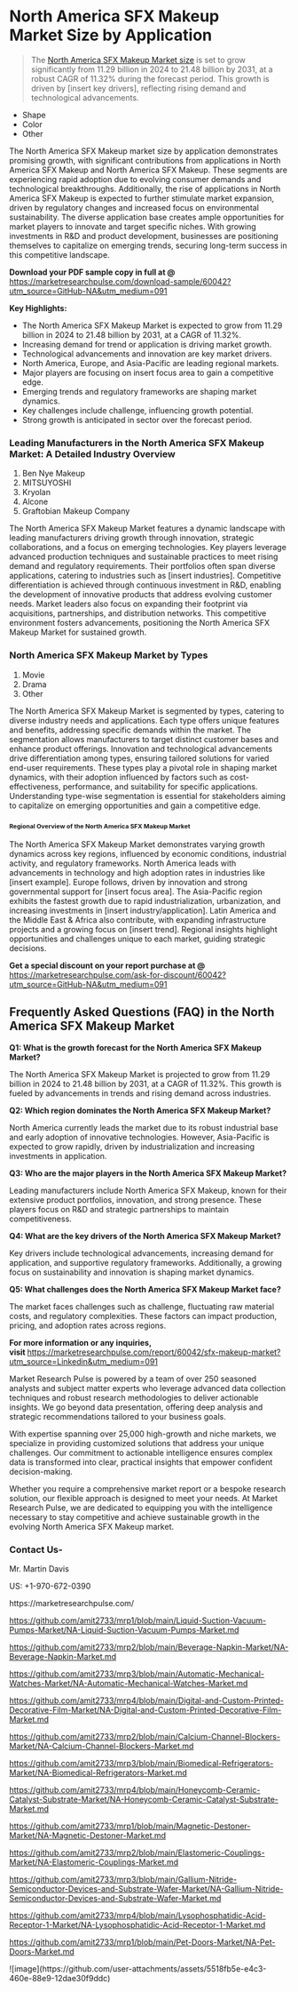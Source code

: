 <h1>North America SFX Makeup Market&nbsp;Size by Application</h1><blockquote><p>The <a href="https://marketresearchpulse.com/download-sample/60042?utm_source=GitHub-NA&amp;utm_medium=091">North America SFX Makeup Market size</a> is set to grow significantly from 11.29 billion in 2024 to 21.48 billion by 2031, at a robust CAGR of 11.32% during the forecast period. This growth is driven by [insert key drivers], reflecting rising demand and technological advancements.</p></blockquote><ul><li>Shape <li> Color <li> Other</li></ul><p>The North America SFX Makeup market size by application demonstrates promising growth, with significant contributions from applications in North America SFX Makeup and North America SFX Makeup. These segments are experiencing rapid adoption due to evolving consumer demands and technological breakthroughs. Additionally, the rise of applications in North America SFX Makeup is expected to further stimulate market expansion, driven by regulatory changes and increased focus on environmental sustainability. The diverse application base creates ample opportunities for market players to innovate and target specific niches. With growing investments in R&D and product development, businesses are positioning themselves to capitalize on emerging trends, securing long-term success in this competitive landscape.</p><p><strong>Download your PDF sample copy in full at @ </strong><a href="https://marketresearchpulse.com/download-sample/60042?utm_source=GitHub-NA&amp;utm_medium=091">https://marketresearchpulse.com/download-sample/60042?utm_source=GitHub-NA&amp;utm_medium=091</a></p><p><strong>Key Highlights: </strong></p><ul><li>The North America SFX Makeup Market is expected to grow from 11.29 billion in 2024 to 21.48 billion by 2031, at a CAGR of 11.32%.</li><li>Increasing demand for trend or application is driving market growth.</li><li>Technological advancements and innovation are key market drivers.</li><li>North America, Europe, and Asia-Pacific are leading regional markets.</li><li>Major players are focusing on insert focus area to gain a competitive edge.</li><li>Emerging trends and regulatory frameworks are shaping market dynamics.</li><li>Key challenges include challenge, influencing growth potential.</li><li>Strong growth is anticipated in sector over the forecast period.</li></ul><h3>Leading Manufacturers in the North America SFX Makeup Market: A Detailed Industry Overview</h3><ol><li>Ben Nye Makeup</li><li>MITSUYOSHI</li><li>Kryolan</li><li>Alcone</li><li>Graftobian Makeup Company</li></ol><div class="flex max-w-full flex-col flex-grow"><div class="min-h-8 text-message flex w-full flex-col items-end gap-2 whitespace-normal break-words [.text-message+&amp;]:mt-5" dir="auto" data-message-author-role="assistant" data-message-id="fd8432e4-4910-450d-b182-61b7bfb0a01f" data-message-model-slug="gpt-4o"><div class="flex w-full flex-col gap-1 empty:hidden first:pt-[3px]"><div class="markdown prose w-full break-words dark:prose-invert light"><p>The North America SFX Makeup Market features a dynamic landscape with leading manufacturers driving growth through innovation, strategic collaborations, and a focus on emerging technologies. Key players leverage advanced production techniques and sustainable practices to meet rising demand and regulatory requirements. Their portfolios often span diverse applications, catering to industries such as [insert industries]. Competitive differentiation is achieved through continuous investment in R&amp;D, enabling the development of innovative products that address evolving customer needs. Market leaders also focus on expanding their footprint via acquisitions, partnerships, and distribution networks. This competitive environment fosters advancements, positioning the North America SFX Makeup Market for sustained growth.</p></div></div></div></div><h3>North America SFX Makeup Market by Types</h3><ol><li>Movie <li> Drama <li> Other</li></ol><div class="flex max-w-full flex-col flex-grow"><div class="min-h-8 text-message flex w-full flex-col items-end gap-2 whitespace-normal break-words [.text-message+&amp;]:mt-5" dir="auto" data-message-author-role="assistant" data-message-id="084470be-0bb7-4664-bddf-5156b4f41249" data-message-model-slug="gpt-4o-mini"><div class="flex w-full flex-col gap-1 empty:hidden first:pt-[3px]"><div class="markdown prose w-full break-words dark:prose-invert light"><p>The North America SFX Makeup Market is segmented by types, catering to diverse industry needs and applications. Each type offers unique features and benefits, addressing specific demands within the market. The segmentation allows manufacturers to target distinct customer bases and enhance product offerings. Innovation and technological advancements drive differentiation among types, ensuring tailored solutions for varied end-user requirements. These types play a pivotal role in shaping market dynamics, with their adoption influenced by factors such as cost-effectiveness, performance, and suitability for specific applications. Understanding type-wise segmentation is essential for stakeholders aiming to capitalize on emerging opportunities and gain a competitive edge.</p></div></div></div></div><h3><span style="font-size: 11px;">Regional Overview of the North America SFX Makeup Market</span></h3><div class="flex max-w-full flex-col flex-grow"><div class="min-h-8 text-message flex w-full flex-col items-end gap-2 whitespace-normal break-words [.text-message+&amp;]:mt-5" dir="auto" data-message-author-role="assistant" data-message-id="e9038762-ce64-4e30-91c9-9bd413514231" data-message-model-slug="gpt-4o-mini"><div class="flex w-full flex-col gap-1 empty:hidden first:pt-[3px]"><div class="markdown prose w-full break-words dark:prose-invert light"><p>The North America SFX Makeup Market demonstrates varying growth dynamics across key regions, influenced by economic conditions, industrial activity, and regulatory frameworks. North America leads with advancements in technology and high adoption rates in industries like [insert example]. Europe follows, driven by innovation and strong governmental support for [insert focus area]. The Asia-Pacific region exhibits the fastest growth due to rapid industrialization, urbanization, and increasing investments in [insert industry/application]. Latin America and the Middle East &amp; Africa also contribute, with expanding infrastructure projects and a growing focus on [insert trend]. Regional insights highlight opportunities and challenges unique to each market, guiding strategic decisions.</p></div></div></div></div><p><strong>Get a special discount on your report purchase at @ </strong><a href="https://marketresearchpulse.com/ask-for-discount/60042?utm_source=GitHub-NA&amp;utm_medium=091">https://marketresearchpulse.com/ask-for-discount/60042?utm_source=GitHub-NA&amp;utm_medium=091</a></p><h2>Frequently Asked Questions (FAQ) in the North America SFX Makeup Market</h2><p><strong>Q1: What is the growth forecast for the North America SFX Makeup Market?</strong></p><p>The North America SFX Makeup Market is projected to grow from 11.29 billion in 2024 to 21.48 billion by 2031, at a CAGR of 11.32%. This growth is fueled by advancements in trends and rising demand across industries.</p><p><strong>Q2: Which region dominates the North America SFX Makeup Market?</strong></p><p>North America currently leads the market due to its robust industrial base and early adoption of innovative technologies. However, Asia-Pacific is expected to grow rapidly, driven by industrialization and increasing investments in application.</p><p><strong>Q3: Who are the major players in the North America SFX Makeup Market?</strong></p><p>Leading manufacturers include North America SFX Makeup, known for their extensive product portfolios, innovation, and strong presence. These players focus on R&amp;D and strategic partnerships to maintain competitiveness.</p><p><strong>Q4: What are the key drivers of the North America SFX Makeup Market?</strong></p><p>Key drivers include technological advancements, increasing demand for application, and supportive regulatory frameworks. Additionally, a growing focus on sustainability and innovation is shaping market dynamics.</p><p><strong>Q5: What challenges does the North America SFX Makeup Market face?</strong></p><p>The market faces challenges such as challenge, fluctuating raw material costs, and regulatory complexities. These factors can impact production, pricing, and adoption rates across regions.</p><p><strong>For more information or any inquiries, visit&nbsp;</strong><a href="https://marketresearchpulse.com/report/60042/sfx-makeup-market?utm_source=Linkedin&utm_medium=091">https://marketresearchpulse.com/report/60042/sfx-makeup-market?utm_source=Linkedin&utm_medium=091</a></p><p>Market Research Pulse is powered by a team of over 250 seasoned analysts and subject matter experts who leverage advanced data collection techniques and robust research methodologies to deliver actionable insights. We go beyond data presentation, offering deep analysis and strategic recommendations tailored to your business goals.</p><p>With expertise spanning over 25,000 high-growth and niche markets, we specialize in providing customized solutions that address your unique challenges. Our commitment to actionable intelligence ensures complex data is transformed into clear, practical insights that empower confident decision-making.</p><p>Whether you require a comprehensive market report or a bespoke research solution, our flexible approach is designed to meet your needs. At Market Research Pulse, we are dedicated to equipping you with the intelligence necessary to stay competitive and achieve sustainable growth in the evolving North America SFX Makeup market.</p><h3><strong>Contact Us-</strong></h3><p>Mr. Martin Davis</p><p>US: +1-970-672-0390</p><p>https://marketresearchpulse.com/</p><p><a href="https://github.com/amit2733/mrp1/blob/main/Liquid-Suction-Vacuum-Pumps-Market/NA-Liquid-Suction-Vacuum-Pumps-Market.md">https://github.com/amit2733/mrp1/blob/main/Liquid-Suction-Vacuum-Pumps-Market/NA-Liquid-Suction-Vacuum-Pumps-Market.md</a></p><p><a href="https://github.com/amit2733/mrp2/blob/main/Beverage-Napkin-Market/NA-Beverage-Napkin-Market.md">https://github.com/amit2733/mrp2/blob/main/Beverage-Napkin-Market/NA-Beverage-Napkin-Market.md</a></p><p><a href="https://github.com/amit2733/mrp3/blob/main/Automatic-Mechanical-Watches-Market/NA-Automatic-Mechanical-Watches-Market.md">https://github.com/amit2733/mrp3/blob/main/Automatic-Mechanical-Watches-Market/NA-Automatic-Mechanical-Watches-Market.md</a></p><p><a href="https://github.com/amit2733/mrp4/blob/main/Digital-and-Custom-Printed-Decorative-Film-Market/NA-Digital-and-Custom-Printed-Decorative-Film-Market.md">https://github.com/amit2733/mrp4/blob/main/Digital-and-Custom-Printed-Decorative-Film-Market/NA-Digital-and-Custom-Printed-Decorative-Film-Market.md</a></p><p><a href="https://github.com/amit2733/mrp2/blob/main/Calcium-Channel-Blockers-Market/NA-Calcium-Channel-Blockers-Market.md">https://github.com/amit2733/mrp2/blob/main/Calcium-Channel-Blockers-Market/NA-Calcium-Channel-Blockers-Market.md</a></p><p><a href="https://github.com/amit2733/mrp3/blob/main/Biomedical-Refrigerators-Market/NA-Biomedical-Refrigerators-Market.md">https://github.com/amit2733/mrp3/blob/main/Biomedical-Refrigerators-Market/NA-Biomedical-Refrigerators-Market.md</a></p><p><a href="https://github.com/amit2733/mrp4/blob/main/Honeycomb-Ceramic-Catalyst-Substrate-Market/NA-Honeycomb-Ceramic-Catalyst-Substrate-Market.md">https://github.com/amit2733/mrp4/blob/main/Honeycomb-Ceramic-Catalyst-Substrate-Market/NA-Honeycomb-Ceramic-Catalyst-Substrate-Market.md</a></p><p><a href="https://github.com/amit2733/mrp1/blob/main/Magnetic-Destoner-Market/NA-Magnetic-Destoner-Market.md">https://github.com/amit2733/mrp1/blob/main/Magnetic-Destoner-Market/NA-Magnetic-Destoner-Market.md</a></p><p><a href="https://github.com/amit2733/mrp2/blob/main/Elastomeric-Couplings-Market/NA-Elastomeric-Couplings-Market.md">https://github.com/amit2733/mrp2/blob/main/Elastomeric-Couplings-Market/NA-Elastomeric-Couplings-Market.md</a></p><p><a href="https://github.com/amit2733/mrp3/blob/main/Gallium-Nitride-Semiconductor-Devices-and-Substrate-Wafer-Market/NA-Gallium-Nitride-Semiconductor-Devices-and-Substrate-Wafer-Market.md">https://github.com/amit2733/mrp3/blob/main/Gallium-Nitride-Semiconductor-Devices-and-Substrate-Wafer-Market/NA-Gallium-Nitride-Semiconductor-Devices-and-Substrate-Wafer-Market.md</a></p><p><a href="https://github.com/amit2733/mrp4/blob/main/Lysophosphatidic-Acid-Receptor-1-Market/NA-Lysophosphatidic-Acid-Receptor-1-Market.md">https://github.com/amit2733/mrp4/blob/main/Lysophosphatidic-Acid-Receptor-1-Market/NA-Lysophosphatidic-Acid-Receptor-1-Market.md</a></p><p><a href="https://github.com/amit2733/mrp1/blob/main/Pet-Doors-Market/NA-Pet-Doors-Market.md">https://github.com/amit2733/mrp1/blob/main/Pet-Doors-Market/NA-Pet-Doors-Market.md</a></p>
![image](https://github.com/user-attachments/assets/5518fb5e-e4c3-460e-88e9-12dae30f9ddc)
